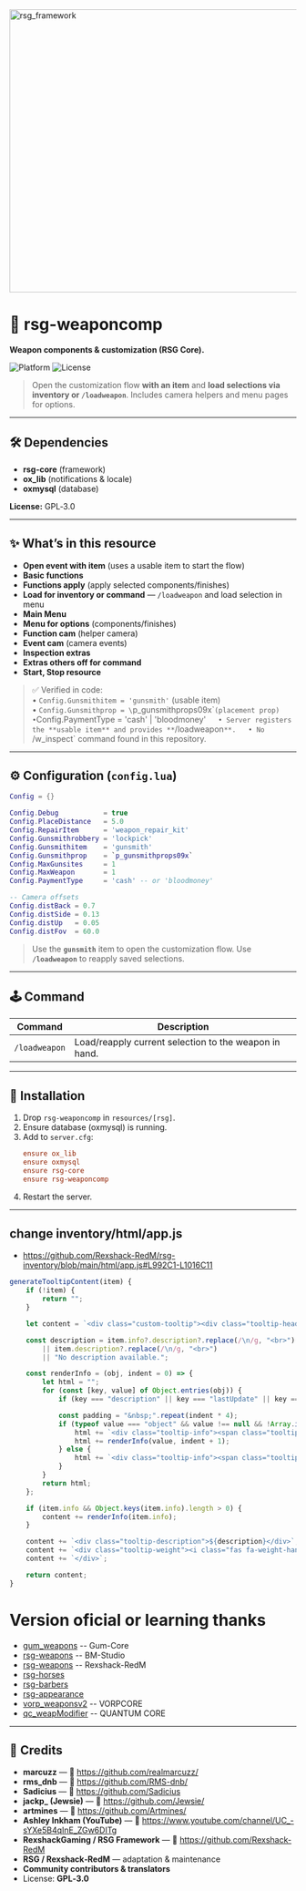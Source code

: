 <img width="2948" height="497" alt="rsg_framework" src="https://github.com/user-attachments/assets/638791d8-296d-4817-a596-785325c1b83a" />

# 🔧 rsg-weaponcomp
**Weapon components & customization (RSG Core).**

![Platform](https://img.shields.io/badge/platform-RedM-darkred)
![License](https://img.shields.io/badge/license-GPL--3.0-green)

> Open the customization flow **with an item** and **load selections via inventory or `/loadweapon`**. Includes camera helpers and menu pages for options.

---

## 🛠️ Dependencies
- **rsg-core** (framework)  
- **ox_lib** (notifications & locale)  
- **oxmysql** (database)

**License:** GPL‑3.0

---

## ✨ What’s in this resource
- **Open event with item** (uses a usable item to start the flow)  
- **Basic functions**  
- **Functions apply** (apply selected components/finishes)  
- **Load for inventory or command** — `/loadweapon` and load selection in menu  
- **Main Menu**  
- **Menu for options** (components/finishes)  
- **Function cam** (helper camera)  
- **Event cam** (camera events)  
- **Inspection extras**
- **Extras others off for command**  
- **Start, Stop resource**

> ✅ Verified in code:  
> • `Config.Gunsmithitem = 'gunsmith'` (usable item)  
> • `Config.Gunsmithprop = \`p_gunsmithprops09x\`` (placement prop)  
> • `Config.PaymentType = 'cash' | 'bloodmoney'`  
> • Server registers the **usable item** and provides **`/loadweapon`**.  
> • No `/w_inspect` command found in this repository.

---

## ⚙️ Configuration (`config.lua`)
```lua
Config = {}

Config.Debug           = true
Config.PlaceDistance   = 5.0
Config.RepairItem      = 'weapon_repair_kit'
Config.Gunsmithrobbery = 'lockpick'
Config.Gunsmithitem    = 'gunsmith'
Config.Gunsmithprop    = `p_gunsmithprops09x`
Config.MaxGunsites     = 1
Config.MaxWeapon       = 1
Config.PaymentType     = 'cash' -- or 'bloodmoney'

-- Camera offsets
Config.distBack = 0.7
Config.distSide = 0.13
Config.distUp   = 0.05
Config.distFov  = 60.0
```

> Use the **`gunsmith`** item to open the customization flow. Use **`/loadweapon`** to reapply saved selections.

---

## 🕹️ Command
| Command | Description |
|--------|-------------|
| `/loadweapon` | Load/reapply current selection to the weapon in hand. |

---

## 📂 Installation
1. Drop `rsg-weaponcomp` in `resources/[rsg]`.  
2. Ensure database (oxmysql) is running.  
3. Add to `server.cfg`:
   ```cfg
   ensure ox_lib
   ensure oxmysql
   ensure rsg-core
   ensure rsg-weaponcomp
   ```
4. Restart the server.

---
## change inventory/html/app.js
- https://github.com/Rexshack-RedM/rsg-inventory/blob/main/html/app.js#L992C1-L1016C11
```js
generateTooltipContent(item) {
    if (!item) {
        return "";
    }

    let content = `<div class="custom-tooltip"><div class="tooltip-header">${item.label}</div><hr class="tooltip-divider">`;

    const description = item.info?.description?.replace(/\n/g, "<br>") 
        || item.description?.replace(/\n/g, "<br>") 
        || "No description available.";

    const renderInfo = (obj, indent = 0) => {
        let html = "";
        for (const [key, value] of Object.entries(obj)) {
            if (key === "description" || key === "lastUpdate" || key === "componentshash") continue;

            const padding = "&nbsp;".repeat(indent * 4);
            if (typeof value === "object" && value !== null && !Array.isArray(value)) {
                html += `<div class="tooltip-info"><span class="tooltip-info-key">${padding}${this.formatKey(key)}:</span></div>`;
                html += renderInfo(value, indent + 1);
            } else {
                html += `<div class="tooltip-info"><span class="tooltip-info-key">${padding}${this.formatKey(key)}:</span> ${value}</div>`;
            }
        }
        return html;
    };

    if (item.info && Object.keys(item.info).length > 0) {
        content += renderInfo(item.info);
    }

    content += `<div class="tooltip-description">${description}</div>`;
    content += `<div class="tooltip-weight"><i class="fas fa-weight-hanging"></i> ${item.weight != null ? (item.weight / 1000).toFixed(1) : "N/A"}kg</div>`;
    content += `</div>`;

    return content;
}
```


# Version oficial or learning thanks
- [gum_weapons](https://github.com/Gum-Core/gum_weapons) -- Gum-Core
- [rsg-weapons](https://github.com/BM-Studio/rsg-weapons) -- BM-Studio
- [rsg-weapons](https://github.com/Rexshack-RedM/rsg-weapons) -- Rexshack-RedM
- [rsg-horses](https://github.com/Rexshack-RedM/rsg-horses)
- [rsg-barbers](https://github.com/Rexshack-RedM/rsg-barbers)
- [rsg-appearance](https://github.com/Rexshack-RedM/rsg-appearance)
- [vorp_weaponsv2](https://github.com/VORPCORE/vorp_weaponsv2) -- VORPCORE
- [qc_weapModifier](https://github.com/Artmines/qc_weapModifier) -- QUANTUM CORE
---

## 💎 Credits
- **marcuzz** — 🔗 https://github.com/realmarcuzz/  
- **rms_dnb** — 🔗 https://github.com/RMS-dnb/
- **Sadicius** — 🔗 https://github.com/Sadicius  
- **jackp_ (Jewsie)** — 🔗 https://github.com/Jewsie/  
- **artmines** — 🔗 https://github.com/Artmines/
- **Ashley Inkham (YouTube)** — 🔗 https://www.youtube.com/channel/UC_-sYXe5B4qInE_ZGw6DITg
- **RexshackGaming / RSG Framework** — 🔗 https://github.com/Rexshack-RedM
- **RSG / Rexshack‑RedM** — adaptation & maintenance  
- **Community contributors & translators**  
- License: **GPL‑3.0**

